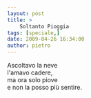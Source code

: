 ```yaml
---
layout: post
title: >
    Soltanto Pioggia
tags: [speciale,]
date: 2009-04-26 16:34:00
author: pietro
---
```

Ascoltavo la neve<br/>l'amavo cadere,<br/>ma ora solo piove<br/>e non la posso più sentire.
